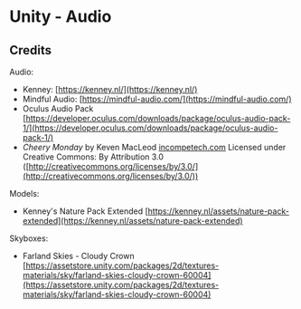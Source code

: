 # Unity - Audio

## Credits

Audio:
* Kenney: [https://kenney.nl/](https://kenney.nl/)
* Mindful Audio: [https://mindful-audio.com/](https://mindful-audio.com/)
* Oculus Audio Pack [https://developer.oculus.com/downloads/package/oculus-audio-pack-1/](https://developer.oculus.com/downloads/package/oculus-audio-pack-1/)
* *Cheery Monday* by Keven MacLeod [incompetech.com](incompetech.com) Licensed under Creative Commons: By Attribution 3.0 ([http://creativecommons.org/licenses/by/3.0/](http://creativecommons.org/licenses/by/3.0/))

Models:
* Kenney's Nature Pack Extended [https://kenney.nl/assets/nature-pack-extended](https://kenney.nl/assets/nature-pack-extended)

Skyboxes:
* Farland Skies - Cloudy Crown [https://assetstore.unity.com/packages/2d/textures-materials/sky/farland-skies-cloudy-crown-60004](https://assetstore.unity.com/packages/2d/textures-materials/sky/farland-skies-cloudy-crown-60004)
